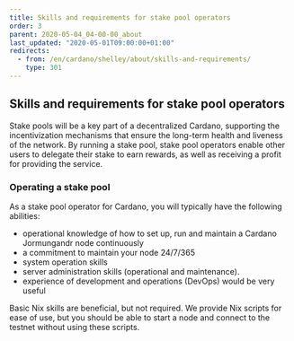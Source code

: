 ```yaml
---
title: Skills and requirements for stake pool operators
order: 3
parent: 2020-05-04_04-00-00_about
last_updated: "2020-05-01T09:00:00+01:00"
redirects:
  - from: /en/cardano/shelley/about/skills-and-requirements/
    type: 301
---
```

## Skills and requirements for stake pool operators

Stake pools will be a key part of a decentralized Cardano, supporting the incentivization mechanisms that ensure the long-term health and liveness of the network. By running a stake pool, stake pool operators enable other users to delegate their stake to earn rewards, as well as receiving a profit for providing the service.


### Operating a stake pool

As a stake pool operator for Cardano, you will typically have the following abilities:
- operational knowledge of how to set up, run and maintain a Cardano Jormungandr node continuously
- a commitment to maintain your node 24/7/365
- system operation skills
- server administration skills (operational and maintenance).
- experience of development and operations (DevOps) would be very useful

Basic Nix skills are beneficial, but not required. We provide Nix scripts for ease of use, but you should be able to start a node and connect to the testnet without using these scripts. 
